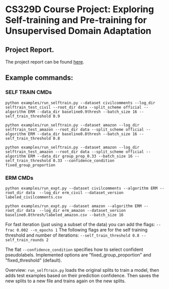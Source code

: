 # CS329D Course Project: Exploring Self-training and Pre-training for Unsupervised Domain Adaptation

## Project Report.

The project report can be found [here](https://github.com/simran-arora/CS329D_SelfTraining/blob/main/CS329D_2021_Final_Project.pdf).


## Example commands:

### SELF TRAIN CMDs
``python examples/run_selftrain.py --dataset civilcomments --log_dir selftrain_test_civil --root_dir data --split_scheme official --algorithm ERM --data_dir baseline0.9thresh --batch_size 16 --self_train_threshold 0.9``

``python examples/run_selftrain.py --dataset amazon --log_dir selftrain_test_amazon --root_dir data --split_scheme official --algorithm ERM --data_dir baseline0.8thresh --batch_size 16 --self_train_threshold 0.8``

``python examples/run_selftrain.py --dataset amazon --log_dir selftrain_test_amazon --root_dir data --split_scheme official --algorithm ERM --data_dir group_prop_0.33 --batch_size 16 --self_train_threshold 0.33 --confidence_condition fixed_group_proportion``

### ERM CMDs
``python examples/run_expt.py --dataset civilcomments --algorithm ERM --root_dir data  --log_dir erm_civil --dataset_version labeled_civilcomments.csv``

``python examples/run_expt.py --dataset amazon --algorithm ERM --root_dir data  --log_dir erm_amazon --dataset_version baseline0.8thresh/labeled_amazon.csv --batch_size 16``

For fast iteration (just using a subset of the data) you can add the flags:
``--frac 0.002 --n_epochs 1``
The following flags are for the self training threshold and number of iterations:
``--self_train_threshold 0.8 --self_train_rounds 2``

The flat ``--confidence_condition`` specifies how to select confident pseudolabels. Implemented options are "fixed_group_proportion" and "fixed_threshold" (default).

Overview: ``run_selftrain.py`` loads the original splits to train a model, then adds test examples based on their prediction confidence. Then saves the new splits to a new file and trains again on the new splits.
